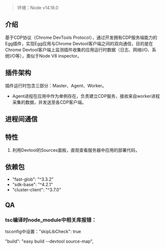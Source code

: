 > 环境：Node v14.18.0
## 介绍

基于CDP协议（Chrome DevTools Protocol），通过开发拥有CDP服务端能力的Egg插件，实现Egg应用与Chrome Devtool客户端之间的双向通信，目的是在Chrome Devtool客户端上监测插件收集的应用运行时数据（日志、网络I/O、系统I/O等），类似于Node V8 inspector。

## 插件架构

插件运行时包含三部分：Master、Agent、Worker。
- Agent进程在应用中作为单例存在，负责建立CDP服务，接收来自worker进程采集的数据，并发送至各CDP客户端。
## 进程间通信


## 特性
1. 利用Devtool的Sources面板，直观查看服务器中应用的部署代码，


## 依赖包

- "fast-glob": "^3.3.2"
- "sdk-base": "^4.2.1"
- "cluster-client": "^3.7.0"
## QA
### tsc编译时node_module中相关库报错：
tsconfig中设置："skipLibCheck": true


"build": "easy build --devtool source-map",